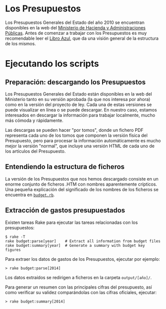 Los Presupuestos
================

Los Presupuestos Generales del Estado del año 2010 se encuentran disponibles en la web del [Ministerio de Hacienda y Administraciones Públicas][1]. Antes de comenzar a trabajar con los Presupuestos es muy recomendable leer el [Libro Azul][2], que da una visión general de la estructura de los mismos.

Ejecutando los scripts
======================

Preparación: descargando los Presupuestos
-----------------------------------------

Los Presupuestos Generales del Estado están disponibles en la web del Ministerio tanto en su versión aprobada (la que nos interesa por ahora) como en la versión del proyecto de ley. Cada una de estas versiones se puede visualizar en línea o se puede descargar. En nuestro caso, estamos interesados en descargar la información para trabajar localmente, mucho más cómoda y rápidamente.

Las descargas se pueden hacer "por tomos", donde un fichero PDF representa cada uno de los tomos que componen la versión física del Presupuesto, pero para procesar la información automáticamente es mucho mejor la versión "normal", que incluye una versión HTML de cada uno de los artículos del Presupuesto.

[1]: http://www.sepg.pap.minhap.gob.es/sitios/sepg/es-ES/Presupuestos/pge2014/Paginas/pge2014.aspx
[2]: http://www.sepg.pap.minhap.gob.es/sitios/sepg/es-ES/Presupuestos/pge2014/Documents/LIBROAZUL2014.pdf

Entendiendo la estructura de ficheros
-------------------------------------

La versión de los Presupuestos que nos hemos descargado consiste en un enorme conjunto de ficheros .HTM con nombres aparentemente crípticos. Una pequeña explicación del significado de los nombres de los ficheros se encuentra en [`budget.rb`][3].

[3]: https://github.com/civio/pge-parser/blob/master/lib/budget.rb

Extracción de gastos presupuestados
-----------------------------------

Existen tareas Rake para ejecutar las tareas relacionadas con los presupuestos:

    $ rake -T
    rake budget:parse[year]    # Extract all information from budget files
    rake budget:summary[year]  # Generate a summary with budget key figures

Para extraer los datos de gastos de los Presupuestos, ejecutar por ejemplo:

    > rake budget:parse[2014]

Los datos extraídos se redirigen a ficheros en la carpeta `output/[año]/`.

Para generar un resumen con las principales cifras del presupuesto, así como verificar su validez comparándolas con las cifras oficiales, ejecutar:

    > rake budget:summary[2014]
